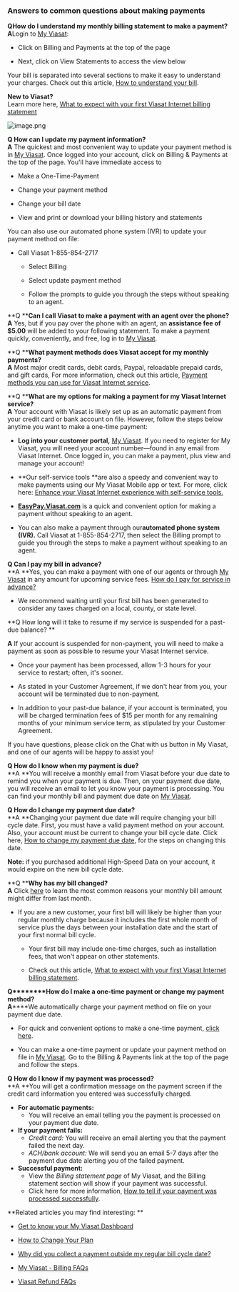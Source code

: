 ### **Answers to common questions about making payments**

**Q********How do I understand my monthly billing statement to make a payment?**  
**A******Login to [My Viasat](http://my.viasat.com/):

* Click on Billing and Payments at the top of the page

* Next, click on View Statements to access the view below

Your bill is separated into several sections to make it easy to understand your charges. Check out this article, [How to understand your bill](https://help.viasat.com/s/article/How-to-understand-your-bill). 

**New to Viasat?**  
Learn more here, [What to expect with your first Viasat Internet billing statement](https://help.viasat.com/s/article/What-to-expect-with-your-first-Viasat-Internet-billing-statement?language=en_US&r=70&ui-knowledge-components-aura-actions.KnowledgeArticleVersionCreateDraftFromOnlineAction.createDraftFromOnlineArticle=1)  
  
  
![image.png](https://help.viasat.com/servlet/rtaImage?eid=ka03k000000Ie4Q&feoid=00N3k00000IOlrz&refid=0EM3k000001SleM)  
  
**Q How can I update my payment information?**  
**A** The quickest and most convenient way to update your payment method is in [My Viasat](http://my.viasat.com/). Once logged into your account, click on Billing & Payments at the top of the page. You'll have immediate access to

* Make a One-Time-Payment

* Change your payment method

* Change your bill date

* View and print or download your billing history and statements

You can also use our automated phone system (IVR) to update your payment method on file:

* Call Viasat 1-855-854-2717

  * Select Billing

  * Select update payment method

  * Follow the prompts to guide you through the steps without speaking to an agent.

**Q ****Can I call Viasat to make a payment with an agent over the phone?**  
**A** Yes, but if you pay over the phone with an agent, an **assistance fee of $5.00** will be added to your following statement. To make a payment quickly, conveniently, and free, log in to [My Viasat](http://my.viasat.com/).  
  
**Q ****What payment methods does Viasat accept for my monthly payments?**  
**A** Most major credit cards, debit cards, Paypal, reloadable prepaid cards, and gift cards, For more information, check out this article, [Payment methods you can use for Viasat Internet service](https://help.viasat.com/s/article/Payment-methods-you-can-use-for-Viasat-Internet-service).  
  
**Q ****What are my options for making a payment for my Viasat Internet service?**  
**A** Your account with Viasat is likely set up as an automatic payment from your credit card or bank account on file. However, follow the steps below anytime you want to make a one-time payment: 

* **Log into your customer portal,** [My Viasat](http://my.viasat.com/). If you need to register for My Viasat, you will need your account number—found in any email from Viasat Internet. Once logged in, you can make a payment, plus view and manage your account!

* **Our self-service tools **are also a speedy and convenient way to make payments using our My Viasat Mobile app or text. For more, click here: [Enhance your Viasat Internet experience with self-service tools.](https://help.viasat.com/s/article/self-service-tools?language=en_US&r=210&ui-knowledge-components-aura-actions.KnowledgeArticleVersionCreateDraftFromOnlineAction.createDraftFromOnlineArticle=1)

* **[EasyPay.Viasat.com](http://easypay.viasat.com/)** is a quick and convenient option for making a payment without speaking to an agent. 

* You can also make a payment through our**automated phone system (IVR).** Call Viasat at 1-855-854-2717, then select the Billing prompt to guide you through the steps to make a payment without speaking to an agent.

**Q Can I pay my bill in advance?**  
**A **Yes, you can make a payment with one of our agents or through [My Viasat](http://my.viasat.com/) in any amount for upcoming service fees. [How do I pay for service in advance?](https://help.viasat.com/s/article/Pay-in-advance) 

* We recommend waiting until your first bill has been generated to consider any taxes charged on a local, county, or state level.

**Q How long will it take to resume if my service is suspended for a past-due balance? **

**A** If your account is suspended for non-payment, you will need to make a payment as soon as possible to resume your Viasat Internet service.​​​

* Once your payment has been processed, allow 1-3 hours for your service to restart; often, it's sooner.

* As stated in your Customer Agreement, if we don't hear from you, your account will be terminated due to non-payment.

* In addition to your past-due balance, if your account is terminated, you will be charged termination fees of $15 per month for any remaining months of your minimum service term, as stipulated by your Customer Agreement.

If you have questions, please click on the Chat with us button in My Viasat, and one of our agents will be happy to assist you!  
  
**Q How do I know when my payment is due?**  
**A **You will receive a monthly email from Viasat before your due date to remind you when your payment is due. Then, on your payment due date, you will receive an email to let you know your payment is processing. You can find your monthly bill and payment due date on [My Viasat](http://my.viasat.com/).  
  
**Q How do I change my payment due date?**  
**A **Changing your payment due date will require changing your bill cycle date. First, you must have a valid payment method on your account. Also, your account must be current to change your bill cycle date. Click here, [How to change my payment due date](https://help.viasat.com/s/article/How-to-change-my-payment-due-date), for the steps on changing this date.

**Note:** if you purchased additional High-Speed Data on your account, it would expire on the new bill cycle date.

  
**Q ****Why has my bill changed?**  
**A** Click [here](https://help.viasat.com/s/article/Why-has-my-bill-changed) to learn the most common reasons your monthly bill amount might differ from last month. 

* If you are a new customer, your first bill will likely be higher than your regular monthly charge because it includes the first whole month of service plus the days between your installation date and the start of your first normal bill cycle. 

  * Your first bill may include one-time charges, such as installation fees, that won't appear on other statements. 

  * Check out this article, [What to expect with your first Viasat Internet billing statement](https://viasatamer.lightning.force.com/articles/en_US/Knowledge/What-to-expect-with-your-first-Viasat-Internet-billing-statement?r=70&ui-knowledge-components-aura-actions.KnowledgeArticleVersionCreateDraftFromOnlineAction.createDraftFromOnlineArticle=1).

****Q********How do I make a one-time payment or change my payment method?****  
**A******We automatically charge your payment method on file on your payment due date.

* For quick and convenient options to make a one-time payment, [click here](https://help.viasat.com/s/article/FAQ-on-Paying-Your-Bill).

* You can make a one-time payment or update your payment method on file in [My Viasat](http://my/viasat.com). Go to the Billing & Payments link at the top of the page and follow the steps.

**Q How do I know if my payment was processed?**  
**A **You will get a confirmation message on the payment screen if the credit card information you entered was successfully charged.

* **For automatic payments:**
  * You will receive an email telling you the payment is processed on your payment due date.
* **If your payment fails:**
  * _Credit card:_ You will receive an email alerting you that the payment failed the next day.
  * _ACH/bank account:_ We will send you an email 5-7 days after the payment due date alerting you of the failed payment. 
* **Successful payment:** 
  * View the _Billing statement page_ of My Viasat, and the Billing statement section will show if your payment was successful. 
  * Click here for more information, [How to tell if your payment was processed successfully](https://help.viasat.com/s/article/How-to-tell-if-your-payment-processed-successfully).

  
  
**Related articles you may find interesting: **

* [Get to know your My Viasat Dashboard](https://help.viasat.com/s/article/Get-to-know-your-My-Viasat-Dashboard?language=en_US&r=210&ui-knowledge-components-aura-actions.KnowledgeArticleVersionCreateDraftFromOnlineAction.createDraftFromOnlineArticle=1)

* [How to Change Your Plan](https://help.viasat.com/s/article/How-to-Change-Your-Plan?language=en_US&r=210&ui-knowledge-components-aura-actions.KnowledgeArticleVersionCreateDraftFromOnlineAction.createDraftFromOnlineArticle=1)

* [Why did you collect a payment outside my regular bill cycle date?](https://help.viasat.com/s/article/payment-outside-my-regular-bill-cycle-date?language=en_US&r=1108&ui-knowledge-components-aura-actions.KnowledgeArticleVersionCreateDraftFromOnlineAction.createDraftFromOnlineArticle=1)
* [My Viasat - Billing FAQs](https://help.viasat.com/s/article/My-Viasat-Billing-FAQs)

* [Viasat Refund FAQs](https://help.viasat.com/s/article/Viasat-Refund-FAQs)